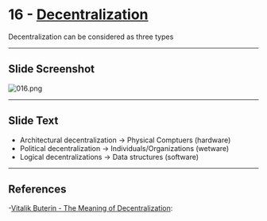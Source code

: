 # 16 - [Decentralization](Decentralization.md)

Decentralization can be considered as three types 

___
## Slide Screenshot
![016.png](../../images/1.%20Ethereum%20101/016.png)
___
## Slide Text
- Architectural decentralization -> Physical Comptuers (hardware)
- Political decentralization -> Individuals/Organizations (wetware)
- Logical decentralizations -> Data structures (software)
___
## References
-[Vitalik Buterin - The Meaning of Decentralization](https://medium.com/@VitalikButerin/the-meaning-of-decentralization-a0c92b76a274):